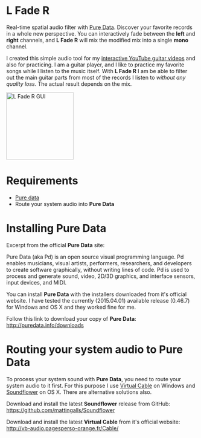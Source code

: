 # L Fade R

Real-time spatial audio filter with [Pure Data](http://puredata.info). 
Discover your favorite records in a whole new perspective. You can interactively fade between the __left__ and __right__ 
channels, and __L Fade R__ will mix the modified mix into a single __mono__ channel.

I created this simple audio tool for my [interactive YouTube guitar videos]() and also for practicing. I am a guitar 
player, and I like to practice my favorite songs while I listen to the music itself. With __L Fade R__ I am be able to 
filter out the main guitar parts from most of the records I listen to _without any quality loss_. The actual result depends on the mix.

<img src="https://raw.githubusercontent.com/tiborsimon/l-fade-r/master/l-fade-r-gui.png" alt="L Fade R GUI" width=178 />

# Requirements

- [Pure data](http://puredata.info)
- Route your system audio into __Pure Data__

# Installing Pure Data

Excerpt from the official __Pure Data__ site:

>
Pure Data (aka Pd) is an open source visual programming language. Pd enables musicians, visual artists, performers, 
researchers, and developers to create software graphically, without writing lines of code. Pd is used to process and 
generate sound, video, 2D/3D graphics, and interface sensors, input devices, and MIDI.
>

You can install __Pure Data__ with the installers downloaded from it's official website. I have tested the currently 
(2015.04.01) available release (0.46.7) for Windows and OS X and they worked fine for me.

Follow this link to download your copy of __Pure Data__: http://puredata.info/downloads

# Routing your system audio to Pure Data

To process your system sound with __Pure Data__, you need to route your system audio to it first. For this purpose I 
use [Virtual Cable]() on Windows and [Soundflower]() on OS X. There are alternative solutions also.

Download and install the latest __Soundflower__ release from GitHub: https://github.com/mattingalls/Soundflower

Download and install the latest __Virtual Cable__ from it's official website: http://vb-audio.pagesperso-orange.fr/Cable/






